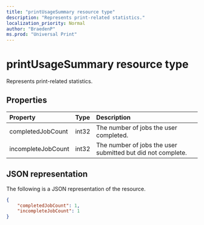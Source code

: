 ```yaml
---
title: "printUsageSummary resource type"
description: "Represents print-related statistics."
localization_priority: Normal
author: "BraedenP"
ms.prod: "Universal Print"
---
```


# printUsageSummary resource type

Represents print-related statistics.

## Properties
| Property     | Type        | Description |
|:-------------|:------------|:------------|
|completedJobCount|int32|The number of jobs the user completed.|
|incompleteJobCount|int32|The number of jobs the user submitted but did not complete.|

## JSON representation

The following is a JSON representation of the resource.

<!-- {
  "blockType": "resource",
  "optionalProperties": [

  ],
  "@odata.type": "microsoft.graph.printUsageSummary"
}-->

```json
{
    "completedJobCount": 1,
    "incompleteJobCount": 1
}
```

<!-- uuid: 8fcb5dbc-d5aa-4681-8e31-b001d5168d79
2015-10-25 14:57:30 UTC -->
<!-- {
  "type": "#page.annotation",
  "description": "printUsageSummary resource",
  "keywords": "",
  "section": "documentation",
  "tocPath": ""
}-->